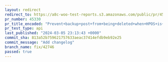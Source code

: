 ```yaml
---
layout: redirect
redirect_to: https://a8c-woo-test-reports.s3.amazonaws.com/public/pr/45330/api/index.html
pr_number: 45330
pr_title_encoded: "Prevent+backup+post+from+being+deleted+when+HPOS+is+authoritative"
pr_test_type: api
last_published: "2024-03-05 23:13:43 +0000"
commit_sha: 813a52b759621757633aeac37414efdb9eb92e25
commit_message: "Add changelog"
branch_name: fix/42746
passed: true
---
```

